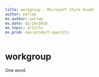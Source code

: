 ```yaml
---
title: workgroup - Microsoft Style Guide
author: pallep
ms.author: pallep
ms.date: 01/19/2018
ms.topic: article
ms.prod: non-product-specific
---
```


# workgroup

One word.
